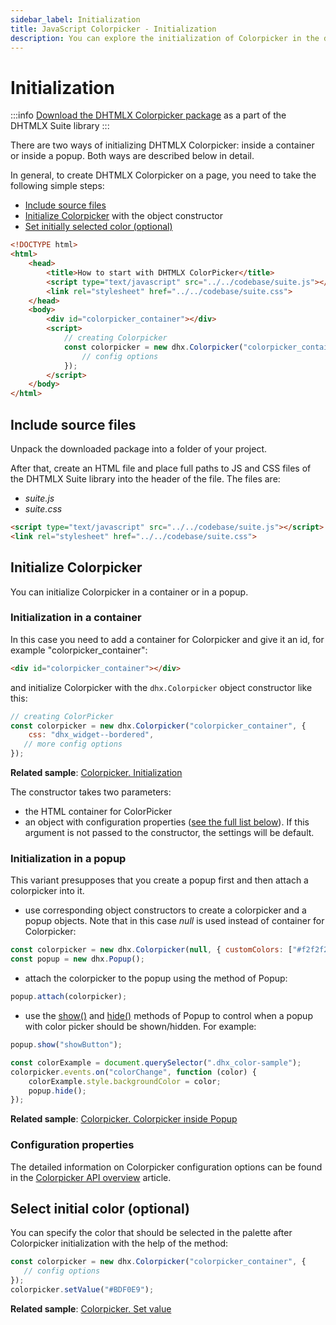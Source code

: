 ```yaml
---
sidebar_label: Initialization
title: JavaScript Colorpicker - Initialization 
description: You can explore the initialization of Colorpicker in the documentation of the DHTMLX JavaScript UI library. Browse developer guides and API reference, try out code examples and live demos, and download a free 30-day evaluation version of DHTMLX Suite.
---
```


# Initialization

:::info
[Download the DHTMLX Colorpicker package](https://dhtmlx.com/docs/products/dhtmlxSuite/download.shtml) as a part of the DHTMLX Suite library
:::

There are two ways of initializing DHTMLX Colorpicker: inside a container or inside a popup. Both ways are described below in detail.

In general, to create DHTMLX Colorpicker on a page, you need to take the following simple steps:

- [Include source files](#include-source-files)
- [Initialize Colorpicker](#initialize-colorpicker) with the object constructor
- [Set initially selected color (optional)](#select-initial-color-optional)

~~~html
<!DOCTYPE html>
<html>
    <head>
        <title>How to start with DHTMLX ColorPicker</title>         
        <script type="text/javascript" src="../../codebase/suite.js"></script>
        <link rel="stylesheet" href="../../codebase/suite.css">
    </head>
    <body>
    	<div id="colorpicker_container"></div>
        <script>
            // creating Colorpicker 
            const colorpicker = new dhx.Colorpicker("colorpicker_container", {
                // config options
			});
        </script>
    </body>
</html>
~~~

## Include source files

Unpack the downloaded package into a folder of your project.

After that, create an HTML file and place full paths to JS and CSS files of the DHTMLX Suite library into the header of the file. The files are:

- *suite.js*
- *suite.css*

~~~html title="index.html"
<script type="text/javascript" src="../../codebase/suite.js"></script>
<link rel="stylesheet" href="../../codebase/suite.css">
~~~

## Initialize Colorpicker

You can initialize Colorpicker in a container or in a popup.

### Initialization in a container

In this case you need to add a container for Colorpicker and give it an id, for example "colorpicker_container":

~~~html title="index.html"
<div id="colorpicker_container"></div>
~~~

and initialize Colorpicker with the `dhx.Colorpicker` object constructor like this:

~~~js title="index.js"
// creating ColorPicker
const colorpicker = new dhx.Colorpicker("colorpicker_container", {
    css: "dhx_widget--bordered",
   // more config options
});
~~~

**Related sample**: [Colorpicker. Initialization](https://snippet.dhtmlx.com/ezk8rk4m)

The constructor takes two parameters:

- the HTML container for ColorPicker
- an object with configuration properties ([see the full list below](#configuration-properties)). If this argument is not passed to the constructor, the settings will be default.


### Initialization in a popup

This variant presupposes that you create a popup first and then attach a colorpicker into it. 

- use corresponding object constructors to create a colorpicker and a popup objects. Note that in this case *null* is used instead of container for Colorpicker:

~~~js
const colorpicker = new dhx.Colorpicker(null, { customColors: ["#f2f2f2"] });
const popup = new dhx.Popup();
~~~

- attach the colorpicker to the popup using the [](../popup/api/popup_attach_method.md) method of Popup:

~~~js
popup.attach(colorpicker);
~~~

- use the [show()](../../popup/api/popup_show_method/) and [hide()](../../popup/api/popup_hide_method/) methods of Popup to control when a popup with color picker should be shown/hidden. For example:

~~~js
popup.show("showButton");

const colorExample = document.querySelector(".dhx_color-sample");
colorpicker.events.on("colorChange", function (color) {
	colorExample.style.backgroundColor = color;
	popup.hide();
});
~~~

**Related sample**: [Colorpicker. Colorpicker inside Popup](https://snippet.dhtmlx.com/kw3e0h4j)

### Configuration properties

The detailed information on Colorpicker configuration options can be found in the [Colorpicker API overview](colorpicker/api/api_overview.md#properties) article.

## Select initial color (optional)

You can specify the color that should be selected in the palette after Colorpicker initialization with the help of the [](colorpicker/api/colorpicker_setvalue_method.md) method:

~~~js
const colorpicker = new dhx.Colorpicker("colorpicker_container", {
   // config options
});
colorpicker.setValue("#BDF0E9");
~~~

**Related sample**: [Colorpicker. Set value](https://snippet.dhtmlx.com/h6oc5qsq)
